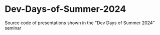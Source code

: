 # Dev-Days-of-Summer-2024
Source code of presentations shown in the "Dev Days of Summer 2024" seminar
